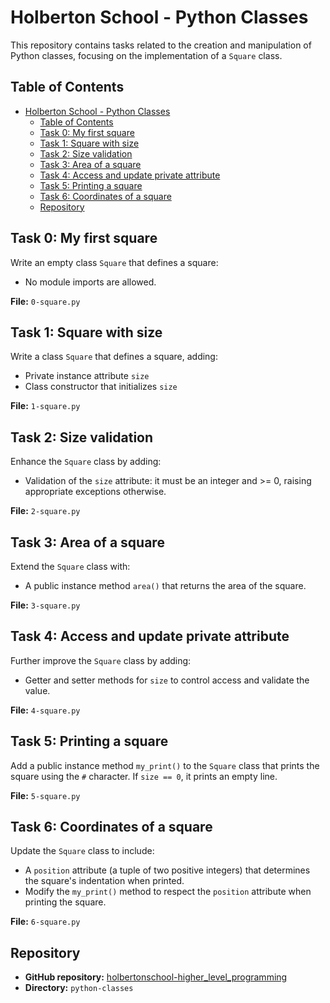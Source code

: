# Holberton School - Python Classes

This repository contains tasks related to the creation and manipulation of Python classes, focusing on the implementation of a `Square` class.

## Table of Contents
- [Holberton School - Python Classes](#holberton-school---python-classes)
  - [Table of Contents](#table-of-contents)
  - [Task 0: My first square](#task-0-my-first-square)
  - [Task 1: Square with size](#task-1-square-with-size)
  - [Task 2: Size validation](#task-2-size-validation)
  - [Task 3: Area of a square](#task-3-area-of-a-square)
  - [Task 4: Access and update private attribute](#task-4-access-and-update-private-attribute)
  - [Task 5: Printing a square](#task-5-printing-a-square)
  - [Task 6: Coordinates of a square](#task-6-coordinates-of-a-square)
  - [Repository](#repository)

## Task 0: My first square
Write an empty class `Square` that defines a square:
- No module imports are allowed.

**File:** `0-square.py`

## Task 1: Square with size
Write a class `Square` that defines a square, adding:
- Private instance attribute `size`
- Class constructor that initializes `size`

**File:** `1-square.py`

## Task 2: Size validation
Enhance the `Square` class by adding:
- Validation of the `size` attribute: it must be an integer and >= 0, raising appropriate exceptions otherwise.

**File:** `2-square.py`

## Task 3: Area of a square
Extend the `Square` class with:
- A public instance method `area()` that returns the area of the square.

**File:** `3-square.py`

## Task 4: Access and update private attribute
Further improve the `Square` class by adding:
- Getter and setter methods for `size` to control access and validate the value.

**File:** `4-square.py`

## Task 5: Printing a square
Add a public instance method `my_print()` to the `Square` class that prints the square using the `#` character. If `size == 0`, it prints an empty line.

**File:** `5-square.py`

## Task 6: Coordinates of a square
Update the `Square` class to include:
- A `position` attribute (a tuple of two positive integers) that determines the square's indentation when printed.
- Modify the `my_print()` method to respect the `position` attribute when printing the square.

**File:** `6-square.py`

## Repository
- **GitHub repository:** [holbertonschool-higher_level_programming](https://github.com/holbertonschool-higher_level_programming)
- **Directory:** `python-classes`
